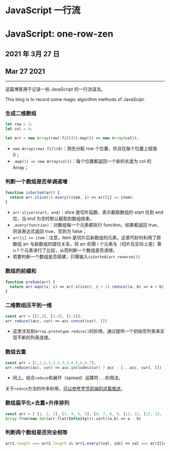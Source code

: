 # JavaScript 一行流

# JavaScript: one-row-zen

## 2021 年 3月 27 日

## Mar 27 2021

---

这篇博客用于记录一些 JavaScript 的一行流语法。

This blog is to record some magic algorithm methods of JavaScipt.

### 生成二维数组

```js
let row = 3;
let col = 4;

let arr = new Array(row).fill(0).map(() => new Array(col));
```

- `new Array(row).fill(0)`：预先分配 row 个位置，并且在每个位置上赋值 0；
- `.map(() => new Array(col))`：每个位置都返回一个新的长度为 col 的 Array；

### 判断一个数组是否单调递增

```js
function isSorted(arr) {
  return arr.slice(1).every((item, i) => arr[i] <= item);
}
```

- `arr.slice(start, end)`：slice 是切片函数，表示截取数组的 start 位到 end 位，当 end 为空时默认截取到数组结束。
- `.every(function)`：对数组每一个元素都执行 funciton，如果都返回 true，则该表达式返回 true，否则为 false；
- `arr[i] <= item`：注意，item 是切片后新数组的元素，这里巧妙的利用了原数组 arr 与新数组的错位关系，将 arr 的第 i 个元素与（切片后实际上是）第 i+1 个元素进行了比较，从而判断一个数组是否递增。
- 若要判断一个数组是否搭建，只需输入`isSorted(arr.reverse())`

### 数组的前缀和

```js
function preSum(arr) {
  return arr.map((v, i) => arr.slice(0, i + 1).reduce((a, b) => a + b));
}
```

### 二维数组压平到一维

```js
const arr = [[1,2], [3,4], [5,6]];
arr.reduce((acc, cur) => acc.concat(cur), [])
```

- 这里涉及到`Array.prototype.reduce()`的妙用，通过提供一个初始空列表来实现不断的列表连接。

### 数组去重

```js
const arr = [1,2,2,3,3,3,3,3,4,5,6,6,7];
arr.reduce((acc, cur) => acc.includes(cur) ? acc : [...acc, cur], [])
```

- 同上，结合`reduce`和展开（spread）运算符`...`的用法。

关于`reduce`方法的许多妙用，[可以参考字节前端的这篇推送](https://mp.weixin.qq.com/s/6dnWIQUr8lbDGGbN1h6uZw)。

### 数组扁平化+去重+升序排列

```js
const arr = [ [1, 2, 2], [3, 4, 5, 5], [6, 7, 8, 9, [11, 12, [12, 13, [14] ] ] ], 10];
Array.from(new Set(arr.flat(Infinity))).sort((a,b) => a - b)
```

### 判断两个数组是否完全相等

```js
arr1.length === arr2.length && arr1.every((val, idx) => val === arr2[idx])
```

